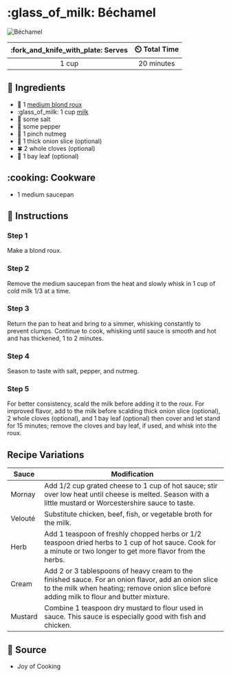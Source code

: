# :glass_of_milk: Béchamel

![Béchamel](../../assets/images/béchamel.png)

| :fork_and_knife_with_plate: Serves | :timer_clock: Total Time |
|:----------------------------------:|:-----------------------: |
| 1 cup | 20 minutes |

## :salt: Ingredients

- :fallen_leaf: 1 [medium blond roux][1]
- :glass_of_milk: 1 cup [milk][2]
- :salt: some salt
- :salt: some pepper
- :chestnut: 1 pinch nutmeg
- :onion: 1 thick onion slice (optional)
- :four_leaf_clover: 2 whole cloves (optional)
- :fallen_leaf: 1 bay leaf (optional)

## :cooking: Cookware

- 1 medium saucepan

## :pencil: Instructions

### Step 1

Make a blond roux.

### Step 2

Remove the medium saucepan from the heat and slowly whisk in 1 cup of cold milk 1/3 at a time.

### Step 3

Return the pan to heat and bring to a simmer, whisking constantly to prevent clumps. Continue to cook, whisking until
sauce is smooth and hot and has thickened, 1 to 2 minutes.

### Step 4

Season to taste with salt, pepper, and nutmeg.

### Step 5

For better consistency, scald the milk before adding it to the roux. For improved flavor, add to the milk before
scalding thick onion slice (optional), 2 whole cloves (optional), and 1 bay leaf (optional) then cover and let stand for
15 minutes; remove the cloves and bay leaf, if used, and whisk into the roux.

## Recipe Variations

| Sauce   | Modification |
|---------|--------------|
| Mornay  | Add 1/2 cup grated cheese to 1 cup of hot sauce; stir over low heat until cheese is melted. Season with a little mustard or Worcestershire sauce to taste. |
| Velouté | Substitute chicken, beef, fish, or vegetable broth for the milk. |
| Herb    | Add 1 teaspoon of freshly chopped herbs or 1/2 teaspoon dried herbs to 1 cup of hot sauce. Cook for a minute or two longer to get more flavor from the herbs. |
| Cream   | Add 2 or 3 tablespoons of heavy cream to the finished sauce. For an onion flavor, add an onion slice to the milk when heating; remove onion slice before adding milk to flour and butter mixture. |
| Mustard | Combine 1 teaspoon dry mustard to flour used in sauce. This sauce is especially good with fish and chicken. |

## :link: Source

- Joy of Cooking

[1]: <../../ingredients/roux.md>
[2]: <../../reference/equivalents-and-substitutes.md#whole-milk>
